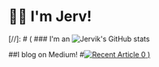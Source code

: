 # 👋🏾 I'm Jerv!

[//]: # ( ### I'm an
![Jervik's GitHub stats](https://github-readme-stats.vercel.app/api?username=jervlapsley&show_icons=true&theme=transparent&)

##I blog on Medium!
#<a target="_blank" href="https://github-readme-medium-recent-article.vercel.app/medium/@jervlapsley/0"><img src="https://github-readme-medium-recent-article.vercel.app/medium/@jervlapsley/0" alt="Recent Article 0"> )

